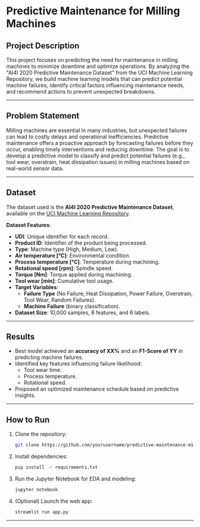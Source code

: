 # Predictive Maintenance for Milling Machines

## Project Description
This project focuses on predicting the need for maintenance in milling machines to minimize downtime and optimize operations. By analyzing the "AI4I 2020 Predictive Maintenance Dataset" from the UCI Machine Learning Repository, we build machine learning models that can predict potential machine failures, identify critical factors influencing maintenance needs, and recommend actions to prevent unexpected breakdowns.

---

## Problem Statement
Milling machines are essential in many industries, but unexpected failures can lead to costly delays and operational inefficiencies. Predictive maintenance offers a proactive approach by forecasting failures before they occur, enabling timely interventions and reducing downtime. The goal is to develop a predictive model to classify and predict potential failures (e.g., tool wear, overstrain, heat dissipation issues) in milling machines based on real-world sensor data.

---

## Dataset
The dataset used is the **AI4I 2020 Predictive Maintenance Dataset**, available on the [UCI Machine Learning Repository](https://archive.ics.uci.edu/dataset/601/ai4i+2020+predictive+maintenance+dataset).

**Dataset Features**:
- **UDI**: Unique identifier for each record.
- **Product ID**: Identifier of the product being processed.
- **Type**: Machine type (High, Medium, Low).
- **Air temperature [°C]**: Environmental condition.
- **Process temperature [°C]**: Temperature during machining.
- **Rotational speed [rpm]**: Spindle speed.
- **Torque [Nm]**: Torque applied during machining.
- **Tool wear [min]**: Cumulative tool usage.
- **Target Variables**:
  - **Failure Type** (No Failure, Heat Dissipation, Power Failure, Overstrain, Tool Wear, Random Failures).
  - **Machine Failure** (binary classification).
- **Dataset Size**: 10,000 samples, 8 features, and 6 labels.

---

## Results
- Best model achieved an **accuracy of XX%** and an **F1-Score of YY** in predicting machine failures.
- Identified key features influencing failure likelihood:
  - Tool wear time.
  - Process temperature.
  - Rotational speed.
- Proposed an optimized maintenance schedule based on predictive insights.

---

## How to Run
1. Clone the repository:
   ```bash
   git clone https://github.com/yourusername/predictive-maintenance-milling.git
   ```

2. Install dependencies:
   ```bash
   pip install -r requirements.txt
   ```

3. Run the Jupyter Notebook for EDA and modeling:
   ```bash
   jupyter notebook
   ```

4. (Optional) Launch the web app:
   ```bash
   streamlit run app.py
   ```

---
